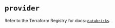 # `provider`

Refer to the Terraform Registry for docs: [`databricks`](https://registry.terraform.io/providers/databricks/databricks/1.47.0/docs).
